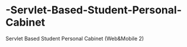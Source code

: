 # -Servlet-Based-Student-Personal-Cabinet
 Servlet Based Student Personal Cabinet (Web&amp;Mobile 2)
